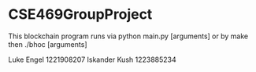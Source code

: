 # CSE469GroupProject
This blockchain program runs via python main.py [arguments]
or by make then ./bhoc [arguments]

Luke Engel 1221908207
Iskander Kush 1223885234
